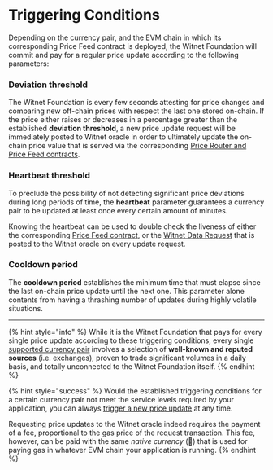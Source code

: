 # Triggering Conditions

Depending on the currency pair, and the EVM chain in which its corresponding Price Feed contract is deployed, the Witnet Foundation will commit and pay for a regular price update according to the following parameters:

### Deviation threshold

The Witnet Foundation is every few seconds attesting for price changes and comparing new off-chain prices with respect the last one stored on-chain. If the price either raises or decreases in a percentage greater than the established **deviation threshold**, a new price update request will be immediately posted to Witnet oracle in order to ultimately update the on-chain price value that is served via the corresponding [Price Router and Price Feed contracts](broken-reference).

### Heartbeat threshold

To preclude the possibility of not detecting significant price deviations during long periods of time, the **heartbeat** parameter guarantees a currency pair to be updated at least once every certain amount of minutes.

Knowing the heartbeat can be used to double check the liveness of either the corresponding [Price Feed contract](using-witnet-data-feeds.md#reading-last-price-and-timestamp-from-a-price-feed-contract-serving-a-given-currency-pair), or the [Witnet Data Request](broken-reference) that is posted to the Witnet oracle on every update request.

### Cooldown period

The **cooldown period** establishes the minimum time that must elapse since the last on-chain price update until the next one. This parameter alone contents from having a thrashing number of updates during highly volatile situations.

***

{% hint style="info" %}
While it is the Witnet Foundation that pays for every single price update according to these triggering conditions, every single [supported currency pair](broken-reference) involves a selection of **well-known and reputed sources** (i.e. exchanges), proven to trade significant volumes in a daily basis, and totally unconnected to the Witnet Foundation itself.
{% endhint %}

{% hint style="success" %}
Would the established triggering conditions for a certain currency pair not meet the service levels required by your application, you can always [trigger a new price update](using-witnet-data-feeds.md#forcing-an-update-on-a-witnet-maintained-curreny-pair) at any time.

Requesting price updates to the Witnet oracle indeed requires the payment of a fee, proportional to the gas price of the request transaction. This fee, however, can be paid with the same _native currency_ (🎉) that is used for paying gas in whatever EVM chain your application is running.
{% endhint %}
